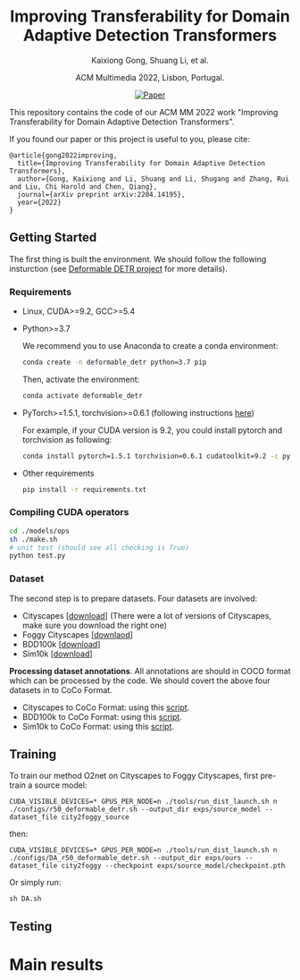 <div align="center">

# Improving Transferability for Domain Adaptive Detection Transformers
  
  Kaixiong Gong, Shuang Li, et al.
  
  ACM Multimedia 2022, Lisbon, Portugal.
  
  [![Paper](https://img.shields.io/badge/paper-arxiv.2208.01195-B31B1B.svg)](https://arxiv.org/abs/2204.14195)
  
</div>

This repository contains the code of our ACM MM 2022 work "Improving Transferability for Domain Adaptive Detection Transformers".

If you found our paper or this project is useful to you, please cite:

```
@article{gong2022improving,
  title={Improving Transferability for Domain Adaptive Detection Transformers},
  author={Gong, Kaixiong and Li, Shuang and Li, Shugang and Zhang, Rui and Liu, Chi Harold and Chen, Qiang},
  journal={arXiv preprint arXiv:2204.14195},
  year={2022}
}
```

## Getting Started

The first thing is built the environment. We should follow the following insturction (see [Deformable DETR project](https://github.com/fundamentalvision/Deformable-DETR#installation) for more details). 

### Requirements

* Linux, CUDA>=9.2, GCC>=5.4
  
* Python>=3.7

    We recommend you to use Anaconda to create a conda environment:
    ```bash
    conda create -n deformable_detr python=3.7 pip
    ```
    Then, activate the environment:
    ```bash
    conda activate deformable_detr
    ```
  
* PyTorch>=1.5.1, torchvision>=0.6.1 (following instructions [here](https://pytorch.org/))

    For example, if your CUDA version is 9.2, you could install pytorch and torchvision as following:
    ```bash
    conda install pytorch=1.5.1 torchvision=0.6.1 cudatoolkit=9.2 -c pytorch
    ```
  
* Other requirements
    ```bash
    pip install -r requirements.txt
    ```

### Compiling CUDA operators
```bash
cd ./models/ops
sh ./make.sh
# unit test (should see all checking is True)
python test.py
```

### Dataset

The second step is to prepare datasets. Four datasets are involved:

- Cityscapes [[download](https://www.cityscapes-dataset.com/downloads/)] (There were a lot of versions of Cityscapes, make sure you download the right one)
- Foggy Cityscapes [[downlaod](https://www.cityscapes-dataset.com/downloads/)]
- BDD100k [[download](https://doc.bdd100k.com/download.html#k-images)]
- Sim10k [[download](https://fcav.engin.umich.edu/projects/driving-in-the-matrix)]

**Processing dataset annotations**. All annotations are should in COCO format which can be processed by the code. We should covert the above four datasets in to CoCo Format.

- Cityscapes to CoCo Format: using this [script]().
- BDD100k to CoCo Format: using this [script]().
- Sim10k to CoCo Format: using this [script]().

## Training

To train our method O2net on Cityscapes to Foggy Cityscapes, first pre-train a source model:

```
CUDA_VISIBLE_DEVICES=* GPUS_PER_NODE=n ./tools/run_dist_launch.sh n ./configs/r50_deformable_detr.sh --output_dir exps/source_model --dataset_file city2foggy_source
```

then:

```
CUDA_VISIBLE_DEVICES=* GPUS_PER_NODE=n ./tools/run_dist_launch.sh n ./configs/DA_r50_deformable_detr.sh --output_dir exps/ours --dataset_file city2foggy --checkpoint exps/source_model/checkpoint.pth
```

Or simply run:

```
sh DA.sh
```

## Testing

# Main results







